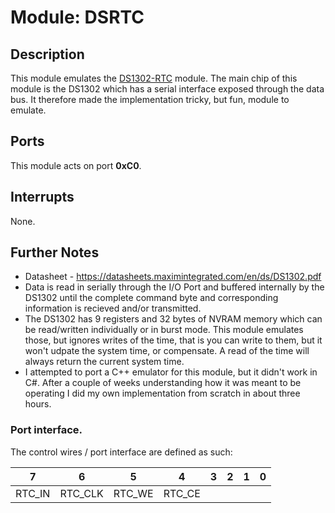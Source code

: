 # Module: DSRTC

## Description
This module emulates the [DS1302-RTC](https://github.com/electrified/rc2014-ds1302-rtc) module. The main chip of this module is the DS1302 which has a serial interface exposed through the data bus. It therefore made the implementation tricky, but fun, module to emulate.

## Ports
This module acts on port **0xC0**.

## Interrupts
None.

## Further Notes
* Datasheet - https://datasheets.maximintegrated.com/en/ds/DS1302.pdf
* Data is read in serially through the I/O Port and buffered internally by the DS1302 until the complete command byte and corresponding information is recieved and/or transmitted.
* The DS1302 has 9 registers and 32 bytes of NVRAM memory which can be read/written individually or in burst mode.  This module emulates those, but ignores writes of the time, that is you can write to them, but it won't udpate the system time, or compensate.  A read of the time will always return the current system time.
* I attempted to port a C++ emulator for this module, but it didn't work in C#.  After a couple of weeks understanding how it was meant to be operating I did my own implementation from scratch in about three hours.

### Port interface.
The control wires / port interface are defined as such:

| 7      | 6       | 5      | 4      | 3 | 2 | 1 | 0 |
|--------|---------|--------|--------|---|---|---|---|
| RTC_IN | RTC_CLK | RTC_WE | RTC_CE |   |   |   |   |

